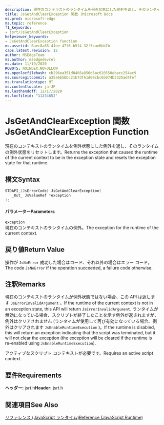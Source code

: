 ```yaml
---
description: 現在のコンテキストのランタイムを例外状態にした例外を返し、そのランタイムの例外状態をリセットします。
title: JsGetAndClearException 関数 |Microsoft Docs
ms.prod: microsoft-edge
ms.topic: reference
f1_keywords:
- jsrt/JsGetAndClearException
helpviewer_keywords:
- JsGetAndClearException function
ms.assetid: 6aec8a88-41ee-47f6-b5f4-32f3cae6bb7b
caps.latest.revision: 12
author: MSEdgeTeam
ms.author: msedgedevrel
ms.date: 11/19/2020
ROBOTS: NOINDEX,NOFOLLOW
ms.openlocfilehash: cb296ea351d0466a856d5ac020550ebacc254ac9
ms.sourcegitcommit: a35a6b5bbc21b7df61d08cbc6b074b5325ad4fef
ms.translationtype: MT
ms.contentlocale: ja-JP
ms.lasthandoff: 12/17/2020
ms.locfileid: "11234652"
---
```

# <span data-ttu-id="7142f-103">JsGetAndClearException 関数</span><span class="sxs-lookup"><span data-stu-id="7142f-103">JsGetAndClearException Function</span></span>

<span data-ttu-id="7142f-104">現在のコンテキストのランタイムを例外状態にした例外を返し、そのランタイムの例外状態をリセットします。</span><span class="sxs-lookup"><span data-stu-id="7142f-104">Returns the exception that caused the runtime of the current context to be in the exception state and resets the exception state for that runtime.</span></span>  
  
## <span data-ttu-id="7142f-105">構文</span><span class="sxs-lookup"><span data-stu-id="7142f-105">Syntax</span></span>  
  
```cpp  
STDAPI_(JsErrorCode) JsGetAndClearException(  
   _Out_ JsValueRef *exception  
);  
```  
  
#### <span data-ttu-id="7142f-106">パラメーター</span><span class="sxs-lookup"><span data-stu-id="7142f-106">Parameters</span></span>  
 `exception`  
 <span data-ttu-id="7142f-107">現在のコンテキストのランタイムの例外。</span><span class="sxs-lookup"><span data-stu-id="7142f-107">The exception for the runtime of the current context.</span></span>  
  
## <span data-ttu-id="7142f-108">戻り値</span><span class="sxs-lookup"><span data-stu-id="7142f-108">Return Value</span></span>  
 <span data-ttu-id="7142f-109">操作が `JsNoError` 成功した場合はコード、それ以外の場合はエラー コード。</span><span class="sxs-lookup"><span data-stu-id="7142f-109">The code `JsNoError` if the operation succeeded, a failure code otherwise.</span></span>  
  
## <span data-ttu-id="7142f-110">注釈</span><span class="sxs-lookup"><span data-stu-id="7142f-110">Remarks</span></span>  
 <span data-ttu-id="7142f-111">現在のコンテキストのランタイムが例外状態ではない場合、この API は返します `JsErrorInvalidArgument` 。</span><span class="sxs-lookup"><span data-stu-id="7142f-111">If the runtime of the current context is not in an exception state, this API will return `JsErrorInvalidArgument`.</span></span> <span data-ttu-id="7142f-112">ランタイムが無効になっている場合、スクリプトが終了したことを示す例外が返されますが、例外はクリアされません (ランタイムが使用して再び有効になっている場合、例外はクリアされます `JsEnableRuntimeExecution` )。</span><span class="sxs-lookup"><span data-stu-id="7142f-112">If the runtime is disabled, this will return an exception indicating that the script was terminated, but it will not clear the exception (the exception will be cleared if the runtime is re-enabled using `JsEnableRuntimeExecution`).</span></span>  
  
 <span data-ttu-id="7142f-113">アクティブなスクリプト コンテキストが必要です。</span><span class="sxs-lookup"><span data-stu-id="7142f-113">Requires an active script context.</span></span>  
  
## <span data-ttu-id="7142f-114">要件</span><span class="sxs-lookup"><span data-stu-id="7142f-114">Requirements</span></span>  
 <span data-ttu-id="7142f-115">**ヘッダー:** jsrt.h</span><span class="sxs-lookup"><span data-stu-id="7142f-115">**Header:** jsrt.h</span></span>  
  
## <span data-ttu-id="7142f-116">関連項目</span><span class="sxs-lookup"><span data-stu-id="7142f-116">See Also</span></span>  
 [<span data-ttu-id="7142f-117">リファレンス (JavaScript ランタイム)</span><span class="sxs-lookup"><span data-stu-id="7142f-117">Reference (JavaScript Runtime)</span></span>](../chakra-hosting/reference-javascript-runtime.md)
